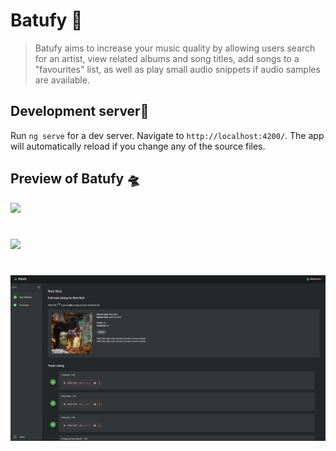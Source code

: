 # Batufy 🐼

> Batufy aims to increase your music quality by allowing users search for an artist, view related albums and song titles, add songs to a "favourites" list, as well as play small audio snippets if audio samples are available.

## Development server👾

Run `ng serve` for a dev server. Navigate to `http://localhost:4200/`. The app will automatically reload if you change any of the source files.

## Preview of Batufy 🛸

![](/src/assets/images/preview1.png)

#

![](/src/assets/images/preview2.png)

#

![](/src/assets/images/preview3.png)
